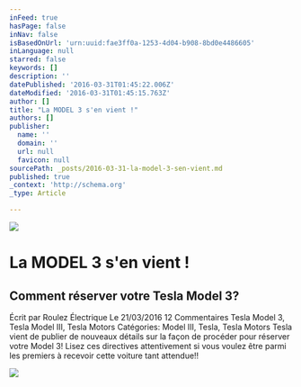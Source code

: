 ```yaml
---
inFeed: true
hasPage: false
inNav: false
isBasedOnUrl: 'urn:uuid:fae3ff0a-1253-4d04-b908-8bd0e4486605'
inLanguage: null
starred: false
keywords: []
description: ''
datePublished: '2016-03-31T01:45:22.006Z'
dateModified: '2016-03-31T01:45:15.763Z'
author: []
title: "La MODEL 3 s'en vient !"
authors: []
publisher:
  name: ''
  domain: ''
  url: null
  favicon: null
sourcePath: _posts/2016-03-31-la-model-3-sen-vient.md
published: true
_context: 'http://schema.org'
_type: Article

---
```

![](https://the-grid-user-content.s3-us-west-2.amazonaws.com/9721f66a-2ffd-4e09-84d1-cc85c459a089.jpg)

# La MODEL 3 s'en vient !

<article style=""><h1>Comment réserver votre Tesla Model 3?</h1><p>Écrit par Roulez Électrique Le 21/03/2016 12 Commentaires Tesla Model 3, Tesla Model III, Tesla Motors Catégories: Model III, Tesla, Tesla Motors Tesla vient de publier de nouveaux détails sur la façon de procéder pour réserver votre Model 3! Lisez ces directives attentivement si vous voulez être parmi les premiers à recevoir cette voiture tant attendue!!</p><img src="http://roulezelectrique.com/wp-content/uploads/2016/03/Model3-825x340.png" /></article>